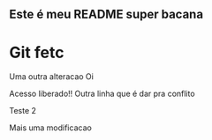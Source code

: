 ## Este é meu README super bacana
# Git fetc

Uma outra alteracao Oi

Acesso liberado!!
Outra linha que é dar pra conflito
<p>Teste 2</p>

Mais uma modificacao
